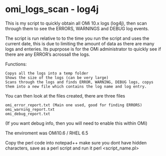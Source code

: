 # omi_logs_scan - log4j 

This is my script to quickly obtain all OMi 10.x logs (log4j), then scan through them to see the ERRORS, WARNINGS and DEBUG log events.

The script is run relative to to the time you run the script and uses the current date, this is due to limiting the amount of data as there are many logs and enteries. Its puprpose is for the OMi administrator to quickly see if there are any ERROR’s acrossall the logs. 

Functions:

    Copys all the logs into a temp folder
    Shows the size of the logs (can be very large)
    Scans through the logs and finds ERROR, WARNING, DEBUG logs, copys them into a new file which contains the log name and log entry.

You can then look at the files created, there are three files

    omi_error_report.txt (Main one used, good for finding ERRORS)
    omi_warning_report.txt
    omi_debug_report.txt

(If you want debug info, then you will need to enable this within OMi)

The enviroment was OMi10.6 / RHEL 6.5

Copy the perl code into notepad++ make sure you dont have hidden characters, save as a perl script and run it perl <script_name.pl>
